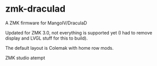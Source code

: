 # zmk-draculad

A ZMK firmware for MangoIV/DraculaD

Updated for ZMK 3.0, not everything is supported yet (I had to remove display and LVGL stuff for this to build).

The default layout is Colemak with home row mods.

ZMK studio atempt